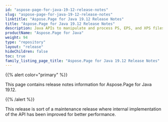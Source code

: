 ```yaml
---
id: "aspose-page-for-java-19-12-release-notes"
slug: "aspose-page-for-java-19-12-release-notes"
linktitle: "Aspose.Page for Java 19.12 Release Notes"
title: "Aspose.Page for Java 19.12 Release Notes"
description: Java APIs to manipulate and process PS, EPS, and XPS files. This page contains new Aspose.Page for Java features, enhancement, and bug fixes in 2019, version 19.12.
productName: "Aspose.Page for Java"
weight: 94
type: "repository"
layout: "release"
hideChildren: false
toc: true
family_listing_page_title: "Aspose.Page for Java 19.12 Release Notes"
---
```


{{% alert color="primary" %}} 

This page contains release notes information for Aspose.Page for Java 19.12.

{{% /alert %}} 

This release is sort of a maintenance release where internal implementation of the API has been improved for better performance.
